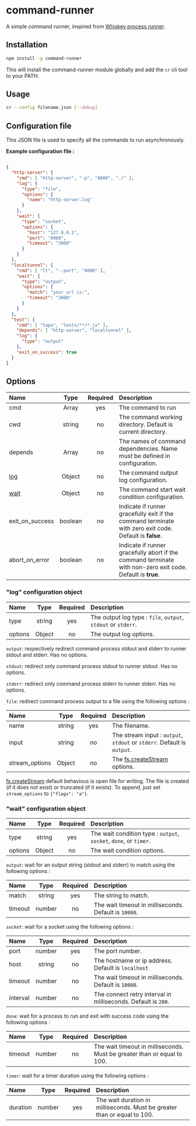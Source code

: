# command-runner

A simple command runner, inspired from [Whiskey process runner](https://github.com/cloudkick/whiskey/blob/master/PROCESS_RUNNER.md).

## Installation

```sh
npm install -g command-runner
```

This will install the command-runner module globally and add the `cr`  cli tool to your PATH.

## Usage

```sh
cr --config filename.json [--debug]
```

## Configuration file

This JSON file is used to specify all the commands to run asynchronously.

__Example configuration file :__

```json

{
  "http-server": {
    "cmd": [ "http-server", "-p", "8000", "./" ],
    "log": {
      "type": "file",
      "options": {
        "name": "http-server.log"
      }
    },
    "wait": {
      "type": "socket",
      "options": {
        "host": "127.0.0.1",
        "port": "8000",
        "timeout": "3000"
      }
    }
  },
  "localtunnel": {
    "cmd": [ "lt", "--port", "8000" ],
    "wait": {
      "type": "output",
      "options": {
        "match": "your url is:",
        "timeout": "3000"
      }
    }
  },
  "test": {
    "cmd": [ "tape", "tests/**/*.js" ],
    "depends": [ "http-server", "localtunnel" ],
    "log": {
      "type": "output"
    },
    "exit_on_success": true
  }
}

```

## Options

| Name | Type | Required | Description |
| :--- | :--: | :------: | :---------- |
| cmd | Array | yes | The command to run |
| cwd | string | no | The command working directory. Default is current directory. |
| depends | Array | no | The names of command dependencies. Name must be defined in configuration. |
| [log](#log-configuration-object) | Object | no | The command output log configuration. |
| [wait](#wait-configuration-object) | Object | no | The command start wait condition configuration. |
| exit_on_success | boolean | no | Indicate if runner gracefully exit if the command terminate with zero exit code. Default is __false__. |
| abort_on_error | boolean | no | Indicate if runner gracefully abort if the command terminate with non-zero exit code. Default is __true__. |

### "log" configuration object

| Name | Type | Required | Description |
| :--- | :--: | :------: | :---------- |
| type | string | yes | The output log type : `file`, `output`, `stdout` or `stderr`. |
| options | Object | no | The output log options. |

`output`: respectively redirect command process stdout and stderr to runner stdout and stderr. Has no options.

`stdout`: redirect only command process stdout to runner stdout. Has no options.

`stderr`: redirect only command process stderr to runner stderr. Has no options.

`file`: redirect command process output to a file using the following options :

| Name | Type | Required | Description |
| :--- | :--: | :------: | :---------- |
| name | string | yes | The filename. |
| input | string | no | The stream input : `output`, `stdout` or `stderr`. Default is `output`. |
| stream_options | Object | no | The [fs.createStream](https://nodejs.org/api/fs.html#fs_fs_createwritestream_path_options) options. |

[fs.createStream](https://nodejs.org/api/fs.html#fs_fs_createwritestream_path_options) default behavious is open file for writing. The file is created (if it does not exist) or truncated (if it exists). To append, just set `stream_options` to `{"flags": "a"}`.

### "wait" configuration object

| Name | Type | Required | Description |
| :--- | :--: | :------: | :---------- |
| type | string | yes | The wait condition type : `output`, `socket`, `done`, or `timer`. |
| options | Object | no | The wait condition options. |

`output`: wait for an output string (stdout and stderr) to match using the following options :

| Name | Type | Required | Description |
| :--- | :--: | :------: | :---------- |
| match | string | yes | The string to match. |
| timeout | number | no | The wait timeout in milliseconds. Default is `10000`. |

`socket`: wait for a socket using the following options :

| Name | Type | Required | Description |
| :--- | :--: | :------: | :---------- |
| port | number | yes | The port number. |
| host | string | no | The hostname or ip address. Default is `localhost` |
| timeout | number | no | The wait timeout in milliseconds. Default is `10000`. |
| interval | number | no | The connect retry interval in milliseconds. Default is `200`. |

`done`: wait for a process to run and exit with success code using the following options :

| Name | Type | Required | Description |
| :--- | :--: | :------: | :---------- |
| timeout | number | no | The wait timeout in milliseconds. Must be greater than or equal to 100. |

`timer`: wait for a timer duration using the following options :

| Name | Type | Required | Description |
| :--- | :--: | :------: | :---------- |
| duration | number | yes | The wait duration in milliseconds. Must be greater than or equal to 100. |
